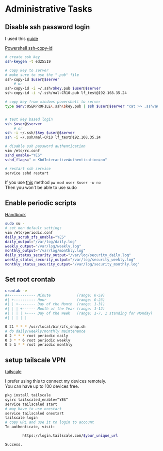 # Administrative Tasks 

## Disable ssh password login  

I used this [guide](https://iampusateri.com/posts/sshd-config/)  

[Powershell ssh-copy-id](https://superuser.com/questions/1747549/alternative-to-ssh-copy-id-on-windows)  
```bash
# create ssh key
ssh-keygen -t ed25519

# copy key to server
# make sure to use the ".pub" file 
ssh-copy-id $user@$server
    # or
ssh-copy-id -i ~/.ssh/$key.pub $user@$server
ssh-copy-id -i ~/.ssh/mal-CR10.pub lf_test@192.168.35.24

# copy key from windows powershell to server
type $env:USERPROFILE\.ssh\$key.pub | ssh $user@$server "cat >> .ssh/authorized_keys"


# test key based login
ssh $user@$server
    # or
ssh -i ~/.ssh/$key $user@$server
ssh -i ~/.ssh/mal-CR10 lf_test@192.168.35.24

# disable ssh password authentication
vim /etc/rc.conf
sshd_enable="YES"
sshd_flags="-o KbdInteractiveAuthentication=no"

# restart ssh service
service sshd restart
```

If you use [this](https://unix.stackexchange.com/questions/654081/different-ways-of-disabling-password-logins-on-freebsd) method `pw mod user $user -w no`  
Then you won't be able to use sudo  

## Enable periodic scripts

[Handbook](https://docs.freebsd.org/en/books/handbook/config/#cron-periodic)  

```bash
sudo su -
# set non default settings
vim /etc/periodic.conf
daily_scrub_zfs_enable="YES"
daily_output="/var/log/daily.log"
weekly_output="/var/log/weekly.log"
monthly_output="/var/log/monthly.log"
daily_status_security_output="/var/log/security_daily.log"
weekly_status_security_output="/var/log/security_weekly.log"
monthly_status_security_output="/var/log/security_monthly.log"
```

## Set root crontab
```bash
crontab -e
#+------------ Minute            (range: 0-59)
#| +---------- Hour              (range: 0-23)
#| | +-------- Day of the Month  (range: 1-31)
#| | | +------ Month of the Year (range: 1-12)
#| | | | +---- Day of the Week   (range: 1-7, 1 standing for Monday)
#| | | | |

0 21 * * * /usr/local/bin/zfs_snap.sh
# do daily/weekly/monthly maintenance
0 2 * * * root periodic daily
0 3 * * 6 root periodic weekly
0 5 1 * * root periodic monthly
```

## setup tailscale VPN  

[tailscale](https://tailscale.com/)  

I prefer using this to connect my devices remotely.  
You can have up to 100 devices free.  

```bash
pkg install tailscale
sysrc tailscaled_enable=“YES”
service tailscaled start
# may have to use onestart
service tailscaled onestart
tailscale login
# copy URL and use it to login to account 
To authenticate, visit:

        https://login.tailscale.com/$your_unique_url

Success.
```

